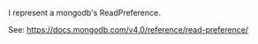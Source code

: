 I represent a mongodb's ReadPreference.

See: https://docs.mongodb.com/v4.0/reference/read-preference/